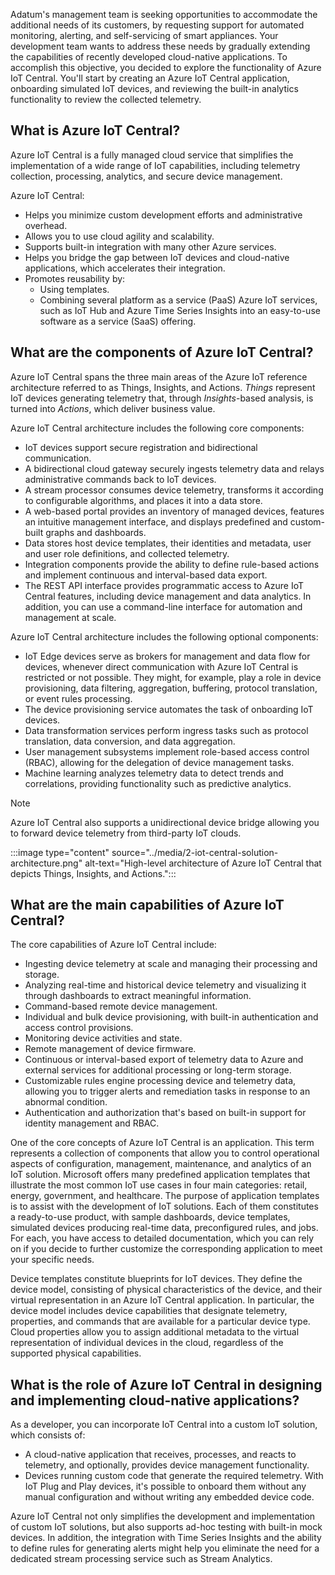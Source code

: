 Adatum's management team is seeking opportunities to accommodate the additional needs of its customers, by requesting support for automated monitoring, alerting, and self-servicing of smart appliances. Your development team wants to address these needs by gradually extending the capabilities of recently developed cloud-native applications. To accomplish this objective, you decided to explore the functionality of Azure IoT Central. You'll start by creating an Azure IoT Central application, onboarding simulated IoT devices, and reviewing the built-in analytics functionality to review the collected telemetry.

## What is Azure IoT Central?

Azure IoT Central is a fully managed cloud service that simplifies the implementation of a wide range of IoT capabilities, including telemetry collection, processing, analytics, and secure device management.

Azure IoT Central:

- Helps you minimize custom development efforts and administrative overhead.
- Allows you to use cloud agility and scalability.
- Supports built-in integration with many other Azure services.
- Helps you bridge the gap between IoT devices and cloud-native applications, which accelerates their integration.
- Promotes reusability by:
  - Using templates.
  - Combining several platform as a service (PaaS) Azure IoT services, such as IoT Hub and Azure Time Series Insights into an easy-to-use software as a service (SaaS) offering.

## What are the components of Azure IoT Central?

Azure IoT Central spans the three main areas of the Azure IoT reference architecture referred to as Things, Insights, and Actions. *Things* represent IoT devices generating telemetry that, through *Insights*-based analysis, is turned into *Actions*, which deliver business value.

Azure IoT Central architecture includes the following core components:

  - IoT devices support secure registration and bidirectional communication.
  - A bidirectional cloud gateway securely ingests telemetry data and relays administrative commands back to IoT devices.
  - A stream processor consumes device telemetry, transforms it according to configurable algorithms, and places it into a data store.
  - A web-based portal provides an inventory of managed devices, features an intuitive management interface, and displays predefined and custom-built graphs and dashboards.
  - Data stores host device templates, their identities and metadata, user and user role definitions, and collected telemetry.
  - Integration components provide the ability to define rule-based actions and implement continuous and interval-based data export.
  - The REST API interface provides programmatic access to Azure IoT Central features, including device management and data analytics. In addition, you can use a command-line interface for automation and management at scale.

Azure IoT Central architecture includes the following optional components:

  - IoT Edge devices serve as brokers for management and data flow for devices, whenever direct communication with Azure IoT Central is restricted or not possible. They might, for example, play a role in device provisioning, data filtering, aggregation, buffering, protocol translation, or event rules processing.
  - The device provisioning service automates the task of onboarding IoT devices.
  - Data transformation services perform ingress tasks such as protocol translation, data conversion, and data aggregation.
  - User management subsystems implement role-based access control (RBAC), allowing for the delegation of device management tasks.
  - Machine learning analyzes telemetry data to detect trends and correlations, providing functionality such as predictive analytics.

> [!NOTE]
> Azure IoT Central also supports a unidirectional device bridge allowing you to forward device telemetry from third-party IoT clouds.

:::image type="content" source="../media/2-iot-central-solution-architecture.png" alt-text="High-level architecture of Azure IoT Central that depicts Things, Insights, and Actions.":::

## What are the main capabilities of Azure IoT Central?

The core capabilities of Azure IoT Central include:

- Ingesting device telemetry at scale and managing their processing and storage.
- Analyzing real-time and historical device telemetry and visualizing it through dashboards to extract meaningful information.
- Command-based remote device management.
- Individual and bulk device provisioning, with built-in authentication and access control provisions.
- Monitoring device activities and state.
- Remote management of device firmware.
- Continuous or interval-based export of telemetry data to Azure and external services for additional processing or long-term storage.
- Customizable rules engine processing device and telemetry data, allowing you to trigger alerts and remediation tasks in response to an abnormal condition.
- Authentication and authorization that's based on built-in support for identity management and RBAC.

One of the core concepts of Azure IoT Central is an application. This term represents a collection of components that allow you to control operational aspects of configuration, management, maintenance, and analytics of an IoT solution. Microsoft offers many predefined application templates that illustrate the most common IoT use cases in four main categories: retail, energy, government, and healthcare. The purpose of application templates is to assist with the development of IoT solutions. Each of them constitutes a ready-to-use product, with sample dashboards, device templates, simulated devices producing real-time data, preconfigured rules, and jobs. For each, you have access to detailed documentation, which you can rely on if you decide to further customize the corresponding application to meet your specific needs.

Device templates constitute blueprints for IoT devices. They define the device model, consisting of physical characteristics of the device, and their virtual representation in an Azure IoT Central application. In particular, the device model includes device capabilities that designate telemetry, properties, and commands that are available for a particular device type. Cloud properties allow you to assign additional metadata to the virtual representation of individual devices in the cloud, regardless of the supported physical capabilities.

## What is the role of Azure IoT Central in designing and implementing cloud-native applications?

As a developer, you can incorporate IoT Central into a custom IoT solution, which consists of:

- A cloud-native application that receives, processes, and reacts to telemetry, and optionally, provides device management functionality.
- Devices running custom code that generate the required telemetry. With IoT Plug and Play devices, it's possible to onboard them without any manual configuration and without writing any embedded device code.

Azure IoT Central not only simplifies the development and implementation of custom IoT solutions, but also supports ad-hoc testing with built-in mock devices. In addition, the integration with Time Series Insights and the ability to define rules for generating alerts might help you eliminate the need for a dedicated stream processing service such as Stream Analytics.
